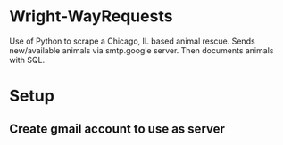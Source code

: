 # Wright-WayRequests
Use of Python to scrape a Chicago, IL based animal rescue. Sends new/available animals via smtp.google server. Then documents animals with SQL.
# Setup
## Create gmail account to use as server

